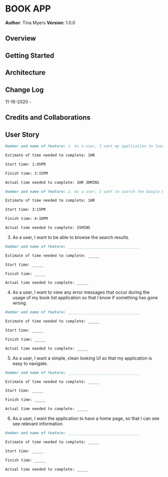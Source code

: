 # BOOK APP

**Author**: Tina Myers
**Version**: 1.0.0

## Overview

## Getting Started

## Architecture

## Change Log

11-16-2020 -

## Credits and Collaborations


## User Story

```md
Number and name of feature: 1. As a user, I want my application to load quickly so that I have an enjoyable experience.

Estimate of time needed to complete: 1HR

Start time: 1:45PM

Finish time: 3:15PM

Actual time needed to complete: 1HR 30MINS
```


```md
Number and name of feature: 2. As a user, I want to search the Google Books API so that I can view the results of my search.

Estimate of time needed to complete: 1HR

Start time: 3:15PM

Finish time: 4:10PM

Actual time needed to complete: 55MINS
```

3. As a user, I want to be able to browse the search results.

```md
Number and name of feature: ________________________________

Estimate of time needed to complete: _____

Start time: _____

Finish time: _____

Actual time needed to complete: _____
```

4. As a user, I want to view any error messages that occur during the usage of my book list application so that I know if something has gone wrong.

```md
Number and name of feature: ________________________________

Estimate of time needed to complete: _____

Start time: _____

Finish time: _____

Actual time needed to complete: _____
```

5. As a user, I want a simple, clean looking UI so that my application is easy to navigate.

```md
Number and name of feature: ________________________________

Estimate of time needed to complete: _____

Start time: _____

Finish time: _____

Actual time needed to complete: _____
```

6. As a user, I want the application to have a home page, so that I can see see relevant information

```md
Number and name of feature: ________________________________

Estimate of time needed to complete: _____

Start time: _____

Finish time: _____

Actual time needed to complete: _____
```
